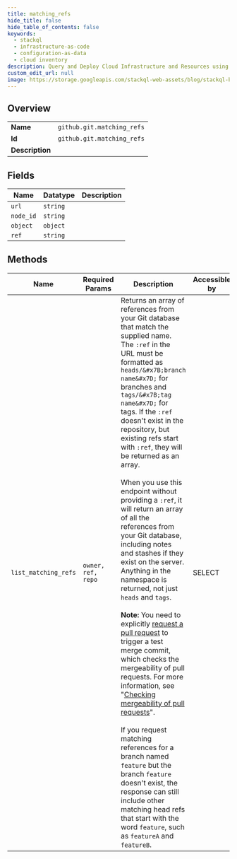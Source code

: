 ```yaml
---
title: matching_refs
hide_title: false
hide_table_of_contents: false
keywords:
  - stackql
  - infrastructure-as-code
  - configuration-as-data
  - cloud inventory
description: Query and Deploy Cloud Infrastructure and Resources using SQL
custom_edit_url: null
image: https://storage.googleapis.com/stackql-web-assets/blog/stackql-blog-post-featured-image.png
---
```

  
    

## Overview
<table><tbody>
<tr><td><b>Name</b></td><td><code>github.git.matching_refs</code></td></tr>
<tr><td><b>Id</b></td><td><code>github.git.matching_refs</code></td></tr>
<tr><td><b>Description</b></td><td></td></tr>
</tbody></table>

## Fields
| Name | Datatype | Description |
| ---- | -------- | ----------- |
| `url` | `string` |  |
| `node_id` | `string` |  |
| `object` | `object` |  |
| `ref` | `string` |  |
## Methods
| Name | Required Params | Description | Accessible by |
| ---- | --------------- | ----------- | ------------- |
| `list_matching_refs` | `owner, ref, repo` | Returns an array of references from your Git database that match the supplied name. The `:ref` in the URL must be formatted as `heads/&#x7B;branch name&#x7D;` for branches and `tags/&#x7B;tag name&#x7D;` for tags. If the `:ref` doesn't exist in the repository, but existing refs start with `:ref`, they will be returned as an array.<br /><br />When you use this endpoint without providing a `:ref`, it will return an array of all the references from your Git database, including notes and stashes if they exist on the server. Anything in the namespace is returned, not just `heads` and `tags`.<br /><br />**Note:** You need to explicitly [request a pull request](https://docs.github.com/rest/reference/pulls#get-a-pull-request) to trigger a test merge commit, which checks the mergeability of pull requests. For more information, see "[Checking mergeability of pull requests](https://docs.github.com/rest/guides/getting-started-with-the-git-database-api#checking-mergeability-of-pull-requests)".<br /><br />If you request matching references for a branch named `feature` but the branch `feature` doesn't exist, the response can still include other matching head refs that start with the word `feature`, such as `featureA` and `featureB`. | SELECT |
